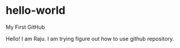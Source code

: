 # hello-world
My First GitHub

Hello! I am Raju. I am trying figure out how to use github repository.
